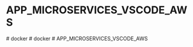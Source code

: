 # APP_MICROSERVICES_VSCODE_AWS
#   d o c k e r  
 #   d o c k e r  
 # APP_MICROSERVICES_VSCODE_AWS
